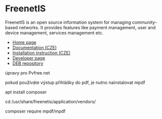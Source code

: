 # FreenetIS

FreenetIS is an open source information system for managing community-based networks.
It provides features like payment management, user and device management, services management etc.

* [Home page](http://www.freenetis.org)
* [Documentation (CZE)](http://wiki.freenetis.org)
* [Installation instruction (CZE)](http://wiki.freenetis.org/index.php/Instalace)
* [Developer page](https://dev.freenetis.org/projects/freenetis)
* [DEB repository](http://repository.freenetis.org)


úpravy pro Pvfree.net

pokud používáte výstup přihlášky do pdf, je nutno nainstalovat mpdf


apt install composer

cd /usr/share/freenetis/application/vendors/

composer require mpdf/mpdf
